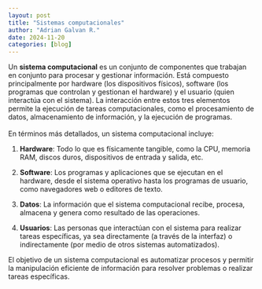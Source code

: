 ```yaml
---
layout: post
title: "Sistemas computacionales"
author: "Adrian Galvan R."
date: 2024-11-20
categories: [blog]
---
```


Un **sistema computacional** es un conjunto de componentes que trabajan en conjunto para procesar y gestionar información. Está compuesto principalmente por hardware (los dispositivos físicos), software (los programas que controlan y gestionan el hardware) y el usuario (quien interactúa con el sistema). La interacción entre estos tres elementos permite la ejecución de tareas computacionales, como el procesamiento de datos, almacenamiento de información, y la ejecución de programas.
<br>
<br>
En términos más detallados, un sistema computacional incluye:

1. **Hardware**: Todo lo que es físicamente tangible, como la CPU, memoria RAM, discos duros, dispositivos de entrada y salida, etc.
   
2. **Software**: Los programas y aplicaciones que se ejecutan en el hardware, desde el sistema operativo hasta los programas de usuario, como navegadores web o editores de texto.

3. **Datos**: La información que el sistema computacional recibe, procesa, almacena y genera como resultado de las operaciones.

4. **Usuarios**: Las personas que interactúan con el sistema para realizar tareas específicas, ya sea directamente (a través de la interfaz) o indirectamente (por medio de otros sistemas automatizados).

El objetivo de un sistema computacional es automatizar procesos y permitir la manipulación eficiente de información para resolver problemas o realizar tareas específicas.
